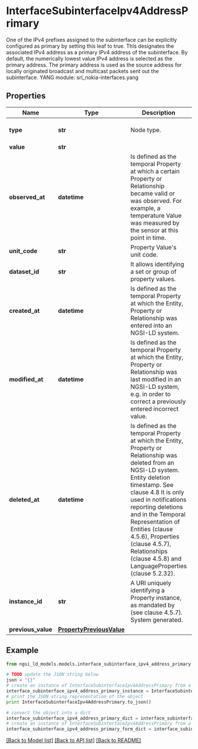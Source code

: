# InterfaceSubinterfaceIpv4AddressPrimary

One of the IPv4 prefixes assigned to the subinterface can be explicitly configured as primary by setting this leaf to true. This designates the associated IPv4 address as a primary IPv4 address of the subinterface. By default, the numerically lowest value IPv4 address is selected as the primary address.  The primary address is used as the source address for locally originated broadcast and multicast packets sent out the subinterface.  YANG module: srl_nokia-interfaces.yang 

## Properties

Name | Type | Description | Notes
------------ | ------------- | ------------- | -------------
**type** | **str** | Node type.  | [optional] [default to 'Property']
**value** | **str** |  | 
**observed_at** | **datetime** | Is defined as the temporal Property at which a certain Property or Relationship became valid or was observed. For example, a temperature Value was measured by the sensor at this point in time.  | [optional] 
**unit_code** | **str** | Property Value&#39;s unit code.  | [optional] 
**dataset_id** | **str** | It allows identifying a set or group of property values.  | [optional] 
**created_at** | **datetime** | Is defined as the temporal Property at which the Entity, Property or Relationship was entered into an NGSI-LD system.  | [optional] [readonly] 
**modified_at** | **datetime** | Is defined as the temporal Property at which the Entity, Property or Relationship was last modified in an NGSI-LD system, e.g. in order to correct a previously entered incorrect value.  | [optional] [readonly] 
**deleted_at** | **datetime** | Is defined as the temporal Property at which the Entity, Property or Relationship was deleted from an NGSI-LD system.  Entity deletion timestamp. See clause 4.8 It is only used in notifications reporting deletions and in the Temporal Representation of Entities (clause 4.5.6), Properties (clause 4.5.7), Relationships (clause 4.5.8) and LanguageProperties (clause 5.2.32).  | [optional] [readonly] 
**instance_id** | **str** | A URI uniquely identifying a Property instance, as mandated by (see clause 4.5.7). System generated.  | [optional] [readonly] 
**previous_value** | [**PropertyPreviousValue**](PropertyPreviousValue.md) |  | [optional] 

## Example

```python
from ngsi_ld_models.models.interface_subinterface_ipv4_address_primary import InterfaceSubinterfaceIpv4AddressPrimary

# TODO update the JSON string below
json = "{}"
# create an instance of InterfaceSubinterfaceIpv4AddressPrimary from a JSON string
interface_subinterface_ipv4_address_primary_instance = InterfaceSubinterfaceIpv4AddressPrimary.from_json(json)
# print the JSON string representation of the object
print InterfaceSubinterfaceIpv4AddressPrimary.to_json()

# convert the object into a dict
interface_subinterface_ipv4_address_primary_dict = interface_subinterface_ipv4_address_primary_instance.to_dict()
# create an instance of InterfaceSubinterfaceIpv4AddressPrimary from a dict
interface_subinterface_ipv4_address_primary_form_dict = interface_subinterface_ipv4_address_primary.from_dict(interface_subinterface_ipv4_address_primary_dict)
```
[[Back to Model list]](../README.md#documentation-for-models) [[Back to API list]](../README.md#documentation-for-api-endpoints) [[Back to README]](../README.md)



